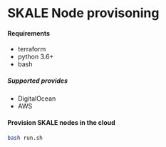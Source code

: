 # SKALE Node provisoning

#### Requirements

- terraform
- python 3.6+
- bash

##### Supported provides

- DigitalOcean
- AWS

#### Provision SKALE nodes in the cloud 

```bash
bash run.sh
```